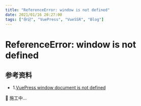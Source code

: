 ```yaml
---
title: "ReferenceError: window is not defined"
date: 2021/01/16 20:27:00
tags: ["杂记", "VuePress", "VueSSR", "Blog"]
---
```


# ReferenceError: window is not defined

<ClientOnly>
  <display-bar :displayData="$frontmatter"></display-bar>
</ClientOnly>

## 参考资料

* 1.[VuePress window document is not defined](https://segmentfault.com/a/1190000022727986)

🚧 施工中...